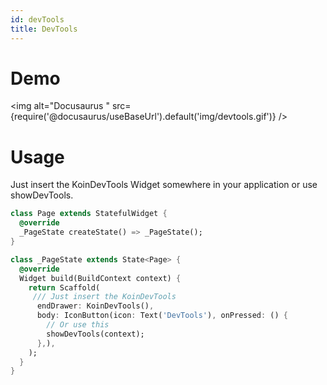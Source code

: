 ```yaml
---
id: devTools
title: DevTools 
---
```


# Demo

<img alt="Docusaurus " src={require('@docusaurus/useBaseUrl').default('img/devtools.gif')} />

# Usage

Just insert the KoinDevTools Widget somewhere in your application or use showDevTools.

```dart
class Page extends StatefulWidget {
  @override
  _PageState createState() => _PageState();
}

class _PageState extends State<Page> {
  @override
  Widget build(BuildContext context) {
    return Scaffold(
     /// Just insert the KoinDevTools
      endDrawer: KoinDevTools(),
      body: IconButton(icon: Text('DevTools'), onPressed: () {
        // Or use this
        showDevTools(context);
      },),
    );
  }
}
```